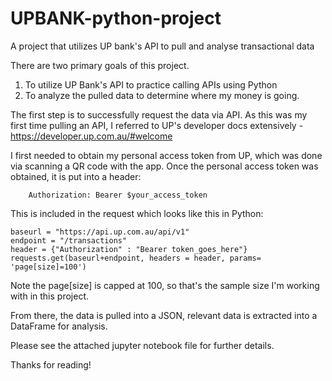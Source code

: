# UPBANK-python-project
A project that utilizes UP bank's API to pull and analyse transactional data

There are two primary goals of this project. 

1. To utilize UP Bank's API to practice calling APIs using Python
2. To analyze the pulled data to determine where my money is going. 

The first step is to successfully request the data via API. As this was my first time pulling an API, I referred to UP's developer docs extensively -https://developer.up.com.au/#welcome

I first needed to obtain my personal access token from UP, which was done via scanning a QR code with the app. 
Once the personal access token was obtained, it is put into a header:

 		Authorization: Bearer $your_access_token

This is included in the request which looks like this in Python:

    baseurl = "https://api.up.com.au/api/v1"
    endpoint = "/transactions"
    header = {"Authorization" : "Bearer token_goes_here"}
    requests.get(baseurl+endpoint, headers = header, params= 'page[size]=100')

Note the page[size] is capped at 100, so that's the sample size I'm working with in this project. 

From there, the data is pulled into a JSON, relevant data is extracted into a DataFrame for analysis. 

Please see the attached jupyter notebook file for further details.

Thanks for reading!
